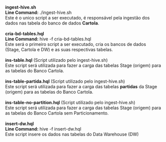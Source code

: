 <b>ingest-hive.sh</b><br>
<b>Line Command:</b> ./ingest-hive.sh<br>
Este é o unico script a ser executado, é responsável pela ingestão dos dados nas tabela do banco de dados <b>Cartola</b>.<br>
<br>
<b>cria-bd-tables.hql</b><br>
<b>Line Command:</b> hive -f cria-bd-tables.hql<br>
Este será o primeiro script a ser executado, cria os bancos de dados (Stage, Cartola e DW) e as suas respectivas tabelas. <br>
<br>
<b>ins-table.hql</b> (Script utilizado pelo ingest-hive.sh)<br>
Este script será utilizada para fazer a carga das tabelas Stage (origem) para as tabelas do Banco Cartola. <br>
<br>
<b>ins-table-partida.hql</b> (Script utilizado pelo ingest-hive.sh)<br>
Este script será utilizada para fazer a carga das tabelas <b>partidas</b> da Stage (origem) para as tabelas do Banco Cartola. <br>
<br>
<b>ins-table-no-partition.hql</b> (Script utilizado pelo ingest-hive.sh)<br>
Este script será utilizada para fazer a carga das tabelas Stage (origem) para as tabelas do Banco Cartola sem Particionamento. <br>
<br>
<b>insert-dw.hql</b><br>
<b>Line Command:</b> hive -f insert-dw.hql<br>
Este script insere os dados nas tabelas do Data Warehouse (DW) <br>

